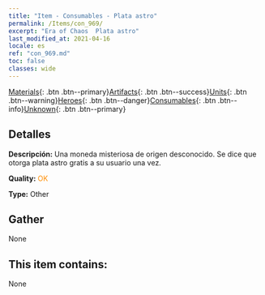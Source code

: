 ```yaml
---
title: "Item - Consumables - Plata astro"
permalink: /Items/con_969/
excerpt: "Era of Chaos  Plata astro"
last_modified_at: 2021-04-16
locale: es
ref: "con_969.md"
toc: false
classes: wide
---
```

 [Materials](/es/Items/){: .btn .btn--primary}[Artifacts](/es/Items/Artifacts/){: .btn .btn--success}[Units](/es/Items/Units/){: .btn .btn--warning}[Heroes](/es/Items/Heroes/){: .btn .btn--danger}[Consumables](/es/Items/Consumables/){: .btn .btn--info}[Unknown](/es/Items/Unknown/){: .btn .btn--primary}

## Detalles
 **Descripción:** Una moneda misteriosa de origen desconocido. Se dice que otorga plata astro gratis a su usuario una vez.

 **Quality:** <span style="color: #FF8C00">OK</span>

 **Type:** Other

## Gather

  None

## This item contains:

  None

